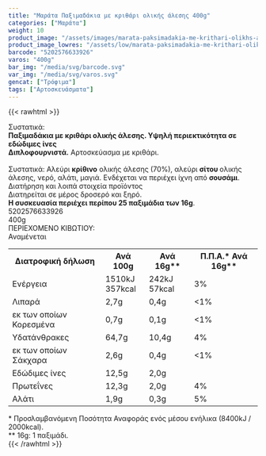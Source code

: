 ```yaml
---
title: "Μαράτα Παξιμαδάκια με κριθάρι ολικής άλεσης 400g"
categories: ["Μαράτα"]
weight: 10
product_image: "/assets/images/marata-paksimadakia-me-krithari-olikhs-aleshs-400g.jpg"
product_image_lowres: "/assets/low/marata-paksimadakia-me-krithari-olikhs-aleshs-400g.jpg"
barcode: "5202576633926"
varos: "400g"
bar_img: "/media/svg/barcode.svg"
var_img: "/media/svg/varos.svg"
gencat: ["Τρόφιμα"]
tags: ["Αρτοσκευάσματα"]
---
```

{{< rawhtml >}}

<div class="sload324"><div class="product"><div id="sistatika">Συστατικά:</div><div class="alltext"><b>Παξιμαδάκια με κριθάρι ολικής άλεσης. Υψηλή περιεκτικότητα σε εδώδιμες ίνες</b><br><b>Διπλοφουρνιστά.</b> Αρτοσκεύασμα με κριθάρι.<br><br>Συστατικά: Αλεύρι <b>κρίθινο</b> ολικής άλεσης (70%), αλεύρι <b>σίτου </b>ολικής άλεσης, νερό, αλάτι, μαγιά. Ενδέχεται να περιέχει ίχνη από <b>σουσάμι</b>.</div><div id="loipa">Διατήρηση και λοιπά στοιχεία προϊόντος</div><div class="alltext">Διατηρείται σε μέρος δροσερό και ξηρό.<br><b>H συσκευασία περιέχει περίπου 25 παξιμάδια των 16g</b>.</div><div id="barcode"><div id="barimage1"></div><span id="bartext">5202576633926</span></div><div id="varos"><div id="varosimage1"></div><span id="varostext">400g</span></div><div id="kivotio">ΠΕΡΙΕΧΟΜΕΝΟ ΚΙΒΩΤΙΟΥ:<br>Αναμένεται</div><div class="tabout"><table id="diatable"><tbody><tr><th>Διατροφική δήλωση</th><th>Ανά 100g</th><th>Ανά 16g**</th><th>Π.Π.Α.* Ανά 16g**</th></tr><tr><td class="texr2">Ενέργεια</td><td class="texr">1510kJ<br>357kcal</td><td class="texr">242kJ<br>57kcal</td><td class="texr">3%</td></tr><tr><td class="texr2">Λιπαρά</td><td class="texr">2,7g</td><td class="texr">0,4g</td><td class="texr">&lt;1%</td></tr><tr><td class="gray">εκ των οποίων Κορεσµένα</td><td class="gray2">0,7g</td><td class="gray2">0,1g</td><td class="gray2">&lt;1%</td></tr><tr><td class="texr2">Yδατάνθρακες</td><td class="texr">64,7g</td><td class="texr">10,4g</td><td class="texr">4%</td></tr><tr><td class="gray">εκ των οποίων Σάκχαρα</td><td class="gray2">2,6g</td><td class="gray2">0,4g</td><td class="gray2">&lt;1%</td></tr><tr><td class="texr2">Eδώδιμες ίνες</td><td class="texr">12,5g</td><td class="texr">2,0g</td><td class="texr"></td></tr><tr><td class="texr2">Πρωτεΐνες</td><td class="texr">12,3g</td><td class="texr">2,0g</td><td class="texr">4%</td></tr><tr><td class="texr2">Αλάτι</td><td class="texr">1,9g</td><td class="texr">0,3g</td><td class="texr">5%</td></tr></tbody></table></div><div class="alltext">* Προσλαμβανόμενη Ποσότητα Αναφοράς ενός μέσου ενήλικα (8400kJ / 2000kcal).<br>** 16g: 1 παξιμάδι.</div><div class="pimg"></div></div></div>
{{< /rawhtml >}}


